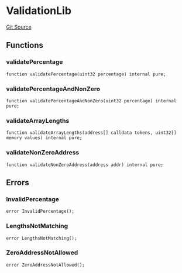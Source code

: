 # ValidationLib
[Git Source](https://github.com/ssvlabs/based-applications/blob/f462573124548b82b6a002d4ef069bdfacf5c637/src/core/libraries/ValidationLib.sol)


## Functions
### validatePercentage


```solidity
function validatePercentage(uint32 percentage) internal pure;
```

### validatePercentageAndNonZero


```solidity
function validatePercentageAndNonZero(uint32 percentage) internal pure;
```

### validateArrayLengths


```solidity
function validateArrayLengths(address[] calldata tokens, uint32[] memory values) internal pure;
```

### validateNonZeroAddress


```solidity
function validateNonZeroAddress(address addr) internal pure;
```

## Errors
### InvalidPercentage

```solidity
error InvalidPercentage();
```

### LengthsNotMatching

```solidity
error LengthsNotMatching();
```

### ZeroAddressNotAllowed

```solidity
error ZeroAddressNotAllowed();
```

